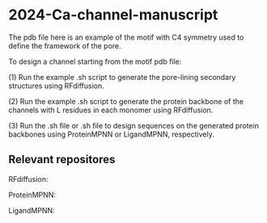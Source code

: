 # 2024-Ca-channel-manuscript
The pdb file here is an example of the motif with C4 symmetry used to define the framework of the pore.

To design a channel starting from the motif pdb file:

(1) Run the example .sh script to generate the pore-lining secondary structures using RFdiffusion.

(2) Run the example .sh script to generate the protein backbone of the channels with L residues in each monomer using RFdiffusion.

(3) Run the .sh file or .sh file to design sequences on the generated protein backbones using ProteinMPNN or LigandMPNN, respectively.

## Relevant repositores

RFdiffusion:

ProteinMPNN:

LigandMPNN:
